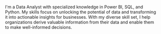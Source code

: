 I'm a Data Analyst with specialized knowledge in Power BI, SQL, and Python. My skills focus on unlocking the potential of data and transforming it into actionable insights for businesses. With my diverse skill set, I help organizations derive valuable information from their data and enable them to make well-informed decisions.
